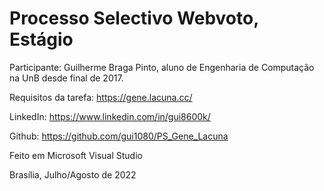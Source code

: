 # Processo Selectivo Webvoto, Estágio

Participante: Guilherme Braga Pinto, aluno de Engenharia de Computação na UnB desde final de 2017.

Requisitos da tarefa: https://gene.lacuna.cc/

LinkedIn: https://www.linkedin.com/in/gui8600k/

Github: https://github.com/gui1080/PS_Gene_Lacuna

Feito em Microsoft Visual Studio

Brasília, Julho/Agosto de 2022
